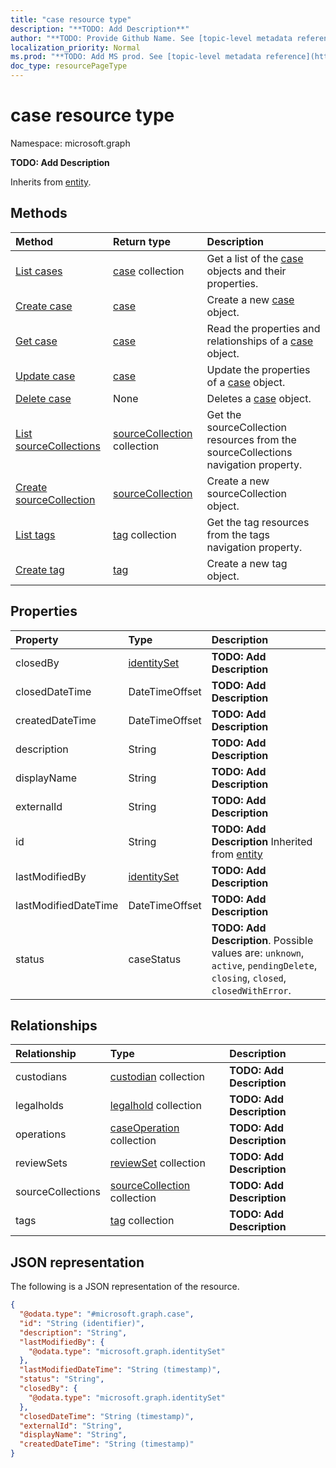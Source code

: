```yaml
---
title: "case resource type"
description: "**TODO: Add Description**"
author: "**TODO: Provide Github Name. See [topic-level metadata reference](https://msgo.azurewebsites.net/add/document/guidelines/metadata.html#topic-level-metadata)**"
localization_priority: Normal
ms.prod: "**TODO: Add MS prod. See [topic-level metadata reference](https://msgo.azurewebsites.net/add/document/guidelines/metadata.html#topic-level-metadata)**"
doc_type: resourcePageType
---
```


# case resource type

Namespace: microsoft.graph

**TODO: Add Description**


Inherits from [entity](../resources/entity.md).

## Methods
|Method|Return type|Description|
|:---|:---|:---|
|[List cases](../api/case-list.md)|[case](../resources/case.md) collection|Get a list of the [case](../resources/case.md) objects and their properties.|
|[Create case](../api/case-create.md)|[case](../resources/case.md)|Create a new [case](../resources/case.md) object.|
|[Get case](../api/case-get.md)|[case](../resources/case.md)|Read the properties and relationships of a [case](../resources/case.md) object.|
|[Update case](../api/case-update.md)|[case](../resources/case.md)|Update the properties of a [case](../resources/case.md) object.|
|[Delete case](../api/case-delete.md)|None|Deletes a [case](../resources/case.md) object.|
|[List sourceCollections](../api/case-list-sourcecollections.md)|[sourceCollection](../resources/sourcecollection.md) collection|Get the sourceCollection resources from the sourceCollections navigation property.|
|[Create sourceCollection](../api/case-post-sourcecollections.md)|[sourceCollection](../resources/sourcecollection.md)|Create a new sourceCollection object.|
|[List tags](../api/case-list-tags.md)|[tag](../resources/tag.md) collection|Get the tag resources from the tags navigation property.|
|[Create tag](../api/case-post-tags.md)|[tag](../resources/tag.md)|Create a new tag object.|

## Properties
|Property|Type|Description|
|:---|:---|:---|
|closedBy|[identitySet](../resources/identityset.md)|**TODO: Add Description**|
|closedDateTime|DateTimeOffset|**TODO: Add Description**|
|createdDateTime|DateTimeOffset|**TODO: Add Description**|
|description|String|**TODO: Add Description**|
|displayName|String|**TODO: Add Description**|
|externalId|String|**TODO: Add Description**|
|id|String|**TODO: Add Description** Inherited from [entity](../resources/entity.md)|
|lastModifiedBy|[identitySet](../resources/identityset.md)|**TODO: Add Description**|
|lastModifiedDateTime|DateTimeOffset|**TODO: Add Description**|
|status|caseStatus|**TODO: Add Description**. Possible values are: `unknown`, `active`, `pendingDelete`, `closing`, `closed`, `closedWithError`.|

## Relationships
|Relationship|Type|Description|
|:---|:---|:---|
|custodians|[custodian](../resources/custodian.md) collection|**TODO: Add Description**|
|legalholds|[legalhold](../resources/legalhold.md) collection|**TODO: Add Description**|
|operations|[caseOperation](../resources/caseoperation.md) collection|**TODO: Add Description**|
|reviewSets|[reviewSet](../resources/reviewset.md) collection|**TODO: Add Description**|
|sourceCollections|[sourceCollection](../resources/sourcecollection.md) collection|**TODO: Add Description**|
|tags|[tag](../resources/tag.md) collection|**TODO: Add Description**|

## JSON representation
The following is a JSON representation of the resource.
<!-- {
  "blockType": "resource",
  "keyProperty": "id",
  "@odata.type": "microsoft.graph.case",
  "baseType": "microsoft.graph.entity",
  "openType": false
}
-->
``` json
{
  "@odata.type": "#microsoft.graph.case",
  "id": "String (identifier)",
  "description": "String",
  "lastModifiedBy": {
    "@odata.type": "microsoft.graph.identitySet"
  },
  "lastModifiedDateTime": "String (timestamp)",
  "status": "String",
  "closedBy": {
    "@odata.type": "microsoft.graph.identitySet"
  },
  "closedDateTime": "String (timestamp)",
  "externalId": "String",
  "displayName": "String",
  "createdDateTime": "String (timestamp)"
}
```

